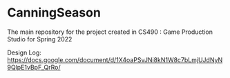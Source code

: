 # CanningSeason
The main repository for the project created in CS490 : Game Production Studio for Spring 2022

Design Log: https://docs.google.com/document/d/1X4oaPSvJNi8kN1W8c7bLmjUJdNyN9QlpE1vBpF_QrRo/

